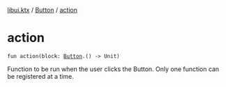 [libui.ktx](../README.md) / [Button](README.md) / [action](action.md)

# action

`fun action(block: `[`Button`](README.md)`.() -> Unit)`

Function to be run when the user clicks the Button.
Only one function can be registered at a time.
